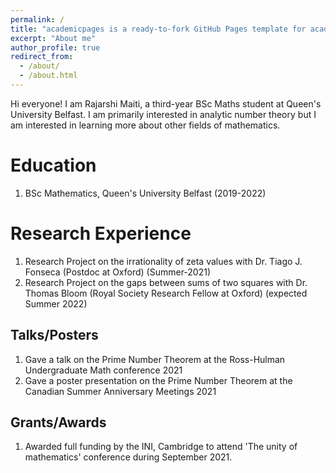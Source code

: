 ```yaml
---
permalink: /
title: "academicpages is a ready-to-fork GitHub Pages template for academic personal websites"
excerpt: "About me"
author_profile: true
redirect_from: 
  - /about/
  - /about.html
---
```


Hi everyone! I am Rajarshi Maiti, a third-year BSc Maths student at Queen's University Belfast. I am primarily interested in analytic number theory but I am interested in learning more about other fields of mathematics.

Education
======
1. BSc Mathematics, Queen's University Belfast (2019-2022)

Research Experience
======
1. Research Project on the irrationality of zeta values with Dr. Tiago J. Fonseca (Postdoc at Oxford) (Summer-2021)
2. Research Project on the gaps between sums of two squares with Dr. Thomas Bloom (Royal Society Research Fellow at Oxford) (expected Summer 2022)

Talks/Posters
------
1. Gave a talk on the Prime Number Theorem at the Ross-Hulman Undergraduate Math conference 2021
2. Gave a poster presentation on the Prime Number Theorem at the Canadian Summer Anniversary Meetings 2021



Grants/Awards
------
1. Awarded full funding by the INI, Cambridge to attend 'The unity of mathematics' conference during September 2021.
